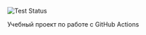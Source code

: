 ![Test Status](https://github.com/your-username/ci_project/actions/workflows/ci.yaml/badge.svg)

Учебный проект по работе с GitHub Actions

